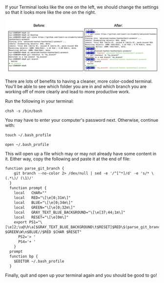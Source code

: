If your Terminal looks like the one on the left, we should change the settings so that it looks more like the one on the right.

![img](./terminal.png)


There are lots of benefits to having a cleaner, more color-coded terminal. You'll be able to see which folder you are in and which branch you are working off of more clearly and lead to more productive work.

Run the following in your terminal:

`chsh -s /bin/bash`

You may have to enter your computer's password next. Otherwise, continue with:

`touch ~/.bash_profile`

`open ~/.bash_profile`

This will open up a file which may or may not already have some content in it. Either way, copy the following and paste it at the end of file:

```
function parse_git_branch {
    git branch --no-color 2> /dev/null | sed -e '/^[^*]/d' -e 's/* \(.*\)/ (\1)/'
  }
  function prompt {
    local   CHAR=""
    local   RED="\[\e[0;31m\]"
    local   BLUE="\[\e[0;34m\]"
    local   GREEN="\[\e[0;32m\]"
    local   GRAY_TEXT_BLUE_BACKGROUND="\[\e[37;44;1m\]"
    local   RESET="\[\e[0m\]"
    export PS1="\[\e]2;\u@\h\a[$GRAY_TEXT_BLUE_BACKGROUND\t$RESET]$RED\$(parse_git_branch) $GREEN\W\n$BLUE//$RED $CHAR $RESET"
      PS2='> '
      PS4='+ '
    }
  prompt
  function bp {
    $EDITOR ~/.bash_profile
  }
```

Finally, quit and open up your terminal again and you should be good to go!
